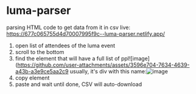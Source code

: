 # luma-parser
parsing HTML code to get data from it in csv
live: https://677c065755d4d70007995f9c--luma-parser.netlify.app/

1. open list of attendees of the luma event
2. scroll to the bottom
3. find the element that will have a full list of ppl![image](https://github.com/user-attachments/assets/3596e704-7634-4639-a43b-a3e9ce5aa2c9 
usually, it's div with this name:![image](https://github.com/user-attachments/assets/81776012-63d2-4440-ad4e-dad67ed98c95)
4. copy element
5. paste and wait until done, CSV will auto-download
